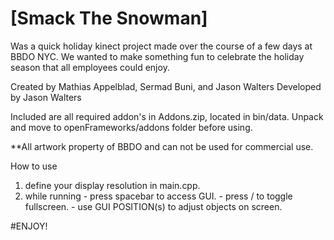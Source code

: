 # [Smack The Snowman]
Was a quick holiday kinect project made over the course of a few days at BBDO NYC.
We wanted to make something fun to celebrate the holiday season that all employees could enjoy.

Created by Mathias Appelblad, Sermad Buni, and Jason Walters
Developed by Jason Walters

Included are all required addon's in Addons.zip, located in bin/data.
Unpack and move to openFrameworks/addons folder before using.

**All artwork property of BBDO and can not be used for commercial use.

How to use
1.  define your display resolution in main.cpp.
2.  while running - press spacebar to access GUI.
                  - press / to toggle fullscreen.
                  - use GUI POSITION(s) to adjust objects on screen.
                  
#ENJOY!